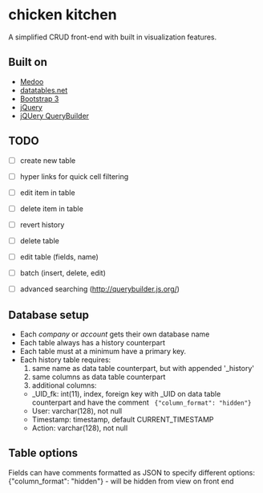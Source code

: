 # chicken kitchen

A simplified CRUD front-end with built in visualization features.

## Built on

- [Medoo](https://github.com/catfan/Medoo)
- [datatables.net](https://datatables.net/)
- [Bootstrap 3](https://getbootstrap.com/css/)
- [jQuery](https://code.jquery.com/)
- [jQUery QueryBuilder](http://querybuilder.js.org/)


## TODO
- [ ] create new table
- [ ] hyper links for quick cell filtering
- [ ] edit item in table
- [ ] delete item in table
- [ ] revert history
- [ ] delete table
- [ ] edit table (fields, name)
- [ ] batch (insert, delete, edit)
- [ ] advanced searching (http://querybuilder.js.org/)


## Database setup

- Each *company* or *account* gets their own database name
- Each table always has a history counterpart
- Each table must at a minimum have a primary key.
- Each history table requires:
  1. same name as data table counterpart, but with appended '_history'
  2. same columns as data table counterpart
  3. additional columns:
    - _UID_fk: int(11), index, foreign key with _UID on data table counterpart and have the comment ` {"column_format": "hidden"}`
    - User:  varchar(128), not null
    - Timestamp: timestamp, default CURRENT_TIMESTAMP
    - Action: varchar(128), not null

## Table options

Fields can have comments formatted as JSON to specify different options:
{"column_format": "hidden"} - will be hidden from view on front end
